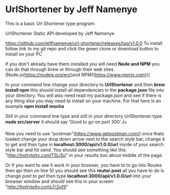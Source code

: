 # UrlShortener by Jeff Namenye
This is a basic Url Shortener type program.

UrlShortener Static API developed by Jeff Namenye

https://github.com/jeffnamenye/url-shortener/releases/tag/v1.0.0
To install follow link to my git repo and click the green clone or download
button to install on your PC

If you don't already have them installed you will need **Node and NPM** you can do that through brew or through their web sites [Node.js(https://nodejs.org/en/)and NPM((https://www.npmjs.com))]

In your command line change your directory to **UrlShortener** and then **brew install npm**  this should install all dependencies in the **package.json** file into your directory. You will also need read my package.json and see if there is any thing else you may need to install on your machine. For that here is an example **npm install mocha**

Still in your command line type and still in your directory UrlShortener type
**node src/server** it should say 'Good to go on port 300'.👍

Now you need to use "postman"(https://www.getpostman.com/) once thats loaded change your drop down arrow next to the search style bar, change it to get and than type in **localhost:3000/api/v1.0.0/url** inside of your search style bar and hit send. You should see something like this
"http://hoitytoity.comlTSLj5o" in your results box about middle of the page.

Or if you want to see it work in your browser, you have to to go into Routes then api then on line 10 you should see this **router.post** all you have to do is change *post to get* then type **localhost:3000/api/v1.0.0/url** into your browser window and should see this in your screen "http://hoitytoity.comLFi2uf9"
